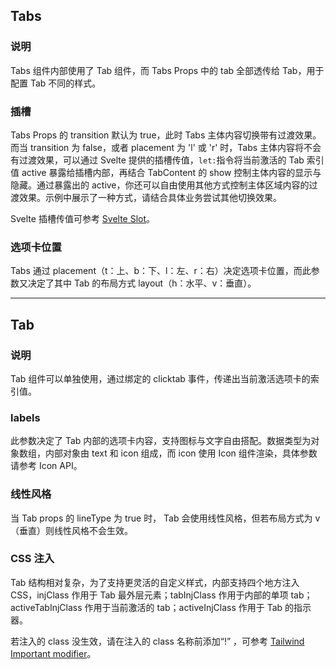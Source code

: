 ## Tabs

### 说明

Tabs 组件内部使用了 Tab 组件，而 Tabs Props 中的 tab 全部透传给 Tab，用于配置 Tab 不同的样式。

### 插槽

Tabs Props 的 transition 默认为 true，此时 Tabs 主体内容切换带有过渡效果。而当 transition 为 false，或者 placement 为 'l' 或 'r' 时，Tabs 主体内容将不会有过渡效果，可以通过 Svelte 提供的插槽传值，`let:`指令将当前激活的 Tab 索引值 active 暴露给插槽内部，再结合 TabContent 的 show 控制主体内容的显示与隐藏。通过暴露出的 active，你还可以自由使用其他方式控制主体区域内容的过渡效果。示例中展示了一种方式，请结合具体业务尝试其他切换效果。

Svelte 插槽传值可参考 [Svelte Slot](https://svelte.dev/docs#template-syntax-slot-slot-key-value)。

### 选项卡位置

Tabs 通过 placement（t：上、b：下、l：左、r：右）决定选项卡位置，而此参数又决定了其中 Tab 的布局方式 layout（h：水平、v：垂直）。

<hr>

## Tab

### 说明

Tab 组件可以单独使用，通过绑定的 clicktab 事件，传递出当前激活选项卡的索引值。

### labels

此参数决定了 Tab 内部的选项卡内容，支持图标与文字自由搭配。数据类型为对象数组，内部对象由 text 和 icon 组成，而 icon 使用 Icon 组件渲染，具体参数请参考 Icon API。

### 线性风格

当 Tab props 的 lineType 为 true 时， Tab 会使用线性风格，但若布局方式为 v（垂直）则线性风格不会生效。

### CSS 注入

Tab 结构相对复杂，为了支持更灵活的自定义样式，内部支持四个地方注入 CSS，injClass 作用于 Tab 最外层元素；tabInjClass 作用于内部的单项 tab；activeTabInjClass 作用于当前激活的 tab；activeInjClass 作用于 Tab 的指示器。

若注入的 class 没生效，请在注入的 class 名称前添加“!” ，可参考 [Tailwind Important modifier](https://tailwindcss.com/docs/configuration#important-modifier)。
